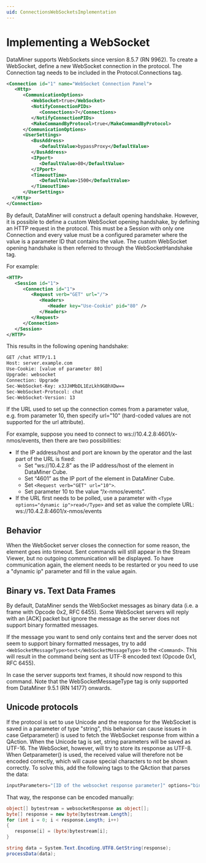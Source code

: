 ```yaml
---
uid: ConnectionsWebSocketsImplementation
---
```


# Implementing a WebSocket

DataMiner supports WebSockets since version 8.5.7 (RN 9962). To create a WebSocket, define a new WebSocket connection in the protocol. The Connection tag needs to be included in the Protocol.Connections tag.

```xml
<Connection id="1" name="WebSocket Connection Panel">
   <Http>
      <CommunicationOptions>
         <WebSocket>true</WebSocket>
         <NotifyConnectionPIDs>
            <Connections>7</Connections>
         </NotifyConnectionPIDs>
         <MakeCommandByProtocol>true</MakeCommandByProtocol>
      </CommunicationOptions>
      <UserSettings>
         <BusAddress>
            <DefaultValue>bypassProxy</DefaultValue>
         </BusAddress>
         <IPport>
            <DefaultValue>80</DefaultValue>
         </IPport>
         <TimeoutTime>
            <DefaultValue>1500</DefaultValue>
         </TimeoutTime>
      </UserSettings>
  </Http>
</Connection>
```

By default, DataMiner will construct a default opening handshake. However, it is possible to define a custom WebSocket opening handshake, by defining an HTTP request in the protocol. This must be a Session with only one Connection and every value must be a configured parameter where the value is a parameter ID that contains the value. The custom WebSocket opening handshake is then referred to through the WebSocketHandshake tag.

For example:

```xml
<HTTP>
   <Session id="1">
      <Connection id="1">
         <Request verb="GET" url="/">
            <Headers>
               <Header key="Use-Cookie" pid="80" />
            </Headers>
         </Request>
      </Connection>
   </Session>
</HTTP>
```

This results in the following opening handshake:

```xml
GET /chat HTTP/1.1
Host: server.example.com
Use-Cookie: [value of parameter 80]
Upgrade: websocket
Connection: Upgrade
Sec-WebSocket-Key: x3JJHMbDL1EzLkh9GBhXDw==
Sec-WebSocket-Protocol: chat
Sec-WebSocket-Version: 13
```

If the URL used to set up the connection comes from a parameter value, e.g. from parameter 10, then specify url="10" (hard-coded values are not supported for the url attribute).

For example, suppose you need to connect to ws://10.4.2.8:4601/x-nmos/events, then there are two possibilities:

- If the IP address/host and port are known by the operator and the last part of the URL is fixed:
  - Set “ws://10.4.2.8” as the IP address/host of the element in DataMiner Cube.
  - Set “4601” as the IP port of the element in DataMiner Cube.
  - Set `<Request verb="GET" url="10">`.
  - Set parameter 10 to the value “/x-nmos/events”.
- If the URL first needs to be polled, use a parameter with `<Type options="dynamic ip">read</Type>` and set as value the complete URL: ws://10.4.2.8:4601/x-nmos/events

## Behavior

When the WebSocket server closes the connection for some reason, the element goes into timeout. Sent commands will still appear in the Stream Viewer, but no outgoing communication will be displayed. To have communication again, the element needs to be restarted or you need to use a "dynamic ip" parameter and fill in the value again.

## Binary vs. Text Data Frames

By default, DataMiner sends the WebSocket messages as binary data (i.e. a frame with Opcode 0x2, RFC 6455). Some WebSocket servers will reply with an \[ACK\] packet but ignore the message as the server does not support binary formatted messages.

If the message you want to send only contains text and the server does not seem to support binary formatted messages, try to add `<WebSocketMessageType>text</WebSocketMessageType>` to the `<Command>`. This will result in the command being sent as UTF-8 encoded text (Opcode 0x1, RFC 6455). 

In case the server supports text frames, it should now respond to this command. Note that the WebSocketMessageType tag is only supported from DataMiner 9.5.1 (RN 14177) onwards.

## Unicode protocols

If the protocol is set to use Unicode and the response for the WebSocket is saved in a parameter of type "string", this behavior can cause issues in case Getparameter() is used to fetch the WebSocket response from within a QAction. When the Unicode tag is set, string parameters will be saved as UTF-16. The WebSocket, however, will try to store its response as UTF-8. When Getparameter() is used, the received value will therefore not be encoded correctly, which will cause special characters to not be shown correctly. To solve this, add the following tags to the QAction that parses the data:

```cs
inputParameters="[ID of the websocket response parameter]" options="binary"
```

That way, the response can be encoded manually:

```cs
object[] bytestream = websocketResponse as object[];
byte[] response = new byte[bytestream.Length];
for (int i = 0; i < response.Length; i++)
{
   response[i] = (byte)bytestream[i];
}

string data = System.Text.Encoding.UTF8.GetString(response);
processData(data);
```

